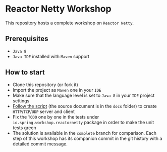 # Reactor Netty Workshop

This repository hosts a complete workshop on `Reactor Netty`.

## Prerequisites

* `Java 8`
* `Java IDE` installed with `Maven` support

## How to start

* Clone this repository (or fork it)
* Import the project as `Maven` one in your `IDE`
* Make sure that the language level is set to `Java 8` in your `IDE` project settings
* [Follow the script](https://violetagg.github.io/reactor-netty-workshop/)
(the source document is in the `docs` folder) to create `HTTP`/`TCP`/`UDP` server and client
* Fix the `TODO` one by one in the tests under `io.spring.workshop.reactornetty`
package in order to make the unit tests green
* The solution is available in the `complete` branch for comparison. Each step of this workshop
has its companion commit in the git history with a detailed commit message.
